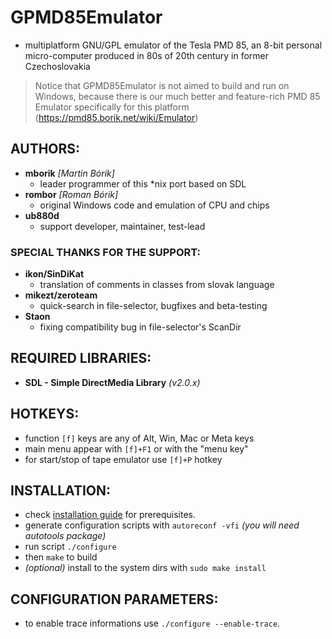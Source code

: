 # GPMD85Emulator
- multiplatform GNU/GPL emulator of the Tesla PMD 85, an 8-bit personal
  micro-computer produced in 80s of 20th century in former Czechoslovakia

> Notice that GPMD85Emulator is not aimed to build and run on Windows,
> because there is our much better and feature-rich PMD 85 Emulator
> specifically for this platform (https://pmd85.borik.net/wiki/Emulator)

## AUTHORS:
- **mborik** _[Martin Bórik]_
  - leader programmer of this *nix port based on SDL
- **rombor** _[Roman Bórik]_
  - original Windows code and emulation of CPU and chips
- **ub880d**
  - support developer, maintainer, test-lead

### SPECIAL THANKS FOR THE SUPPORT:
- **ikon/SinDiKat**
  - translation of comments in classes from slovak language
- **mikezt/zeroteam**
  - quick-search in file-selector, bugfixes and beta-testing
- **Staon**
  - fixing compatibility bug in file-selector's ScanDir

## REQUIRED LIBRARIES:
- **SDL - Simple DirectMedia Library** _(v2.0.x)_

## HOTKEYS:
- function `[f]` keys are any of Alt, Win, Mac or Meta keys
- main menu appear with `[f]+F1` or with the "menu key"
- for start/stop of tape emulator use `[f]+P` hotkey

## INSTALLATION:
- check [installation guide](INSTALL.md) for prerequisites.
- generate configuration scripts with `autoreconf -vfi`
  _(you will need autotools package)_
- run script `./configure`
- then `make` to build
- _(optional)_ install to the system dirs with `sudo make install`

## CONFIGURATION PARAMETERS:
- to enable trace informations use `./configure --enable-trace`.
